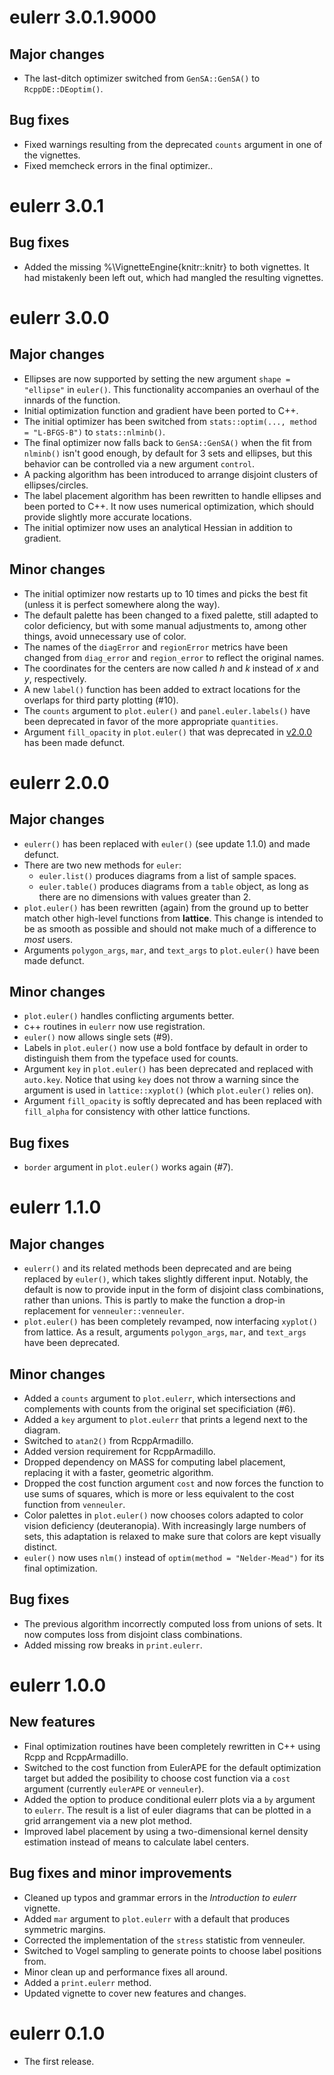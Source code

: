 # eulerr 3.0.1.9000

## Major changes
* The last-ditch optimizer switched from `GenSA::GenSA()` to
`RcppDE::DEoptim()`.

## Bug fixes
* Fixed warnings resulting from the deprecated `counts` argument in one
of the vignettes.
* Fixed memcheck errors in the final optimizer..

# eulerr 3.0.1
## Bug fixes
* Added the missing %\\VignetteEngine{knitr::knitr} to both vignettes. It had 
mistakenly been left out, which had mangled the resulting vignettes.

# eulerr 3.0.0
## Major changes
* Ellipses are now supported by setting the new argument `shape = "ellipse"`
in `euler()`. This functionality accompanies an overhaul of the
innards of the function.
* Initial optimization function and gradient have been ported to C++.
* The initial optimizer has been switched from
`stats::optim(..., method = "L-BFGS-B")` to `stats::nlminb()`.
* The final optimizer now falls back to `GenSA::GenSA()` when the fit from
`nlminb()` isn't good enough, by default for 3 sets and ellipses, but 
this behavior can be controlled via a new argument `control`.
* A packing algorithm has been introduced to arrange disjoint clusters of
ellipses/circles.
* The label placement algorithm has been rewritten to handle ellipses and
been ported to C++. It now uses numerical optimization, which should
provide slightly more accurate locations.
* The initial optimizer now uses an analytical Hessian in addition to
gradient.

## Minor changes
* The initial optimizer now restarts up to 10 times and picks the best
fit (unless it is perfect somewhere along the way).
* The default palette has been changed to a fixed palette, still adapted
to color deficiency, but with some manual adjustments to, among other things,
avoid unnecessary use of color.
* The names of the `diagError` and `regionError` metrics have been changed from
`diag_error` and `region_error` to reflect the original names.
* The coordinates for the centers are now called *h* and *k* instead of
*x* and *y*, respectively.
* A new `label()` function has been added to extract locations for the overlaps
for third party plotting (#10).
* The `counts` argument to `plot.euler()` and `panel.euler.labels()` have
been deprecated in favor of the more appropriate `quantities`.
* Argument `fill_opacity` in `plot.euler()` that was deprecated in 
[v2.0.0](https://github.com/jolars/eulerr/releases/tag/v2.0.0) has been made
defunct.

# eulerr 2.0.0
## Major changes
* `eulerr()` has been replaced with `euler()` (see update 1.1.0) and made
defunct.
* There are two new methods for `euler`:
    - `euler.list()` produces diagrams from a list of sample spaces.
    - `euler.table()` produces diagrams from a `table` object, as long as there
      are no dimensions with values greater than 2.
* `plot.euler()` has been rewritten (again) from the ground up to better match
other high-level functions from **lattice**. This change is intended to be
as smooth as possible and should not make much of a difference to *most* users.
* Arguments `polygon_args`, `mar`, and `text_args` to `plot.euler()` have been
made defunct.

## Minor changes
* `plot.euler()` handles conflicting arguments better.
* c++ routines in `eulerr` now use registration.
* `euler()` now allows single sets (#9).
* Labels in `plot.euler()` now use a bold fontface by default in order to
distinguish them from the typeface used for counts.
* Argument `key` in `plot.euler()` has been deprecated and replaced with 
`auto.key`. Notice that using `key` does not throw a warning since the 
argument is used in `lattice::xyplot()` (which `plot.euler()` relies on).
* Argument `fill_opacity` is softly deprecated and has been replaced with 
`fill_alpha` for consistency with other lattice functions.

## Bug fixes
* `border` argument in `plot.euler()` works again (#7).

# eulerr 1.1.0
## Major changes
* `eulerr()` and its related methods been deprecated and are being replaced by
`euler()`, which takes slightly different input. Notably, the default is
now to provide input in the form of disjoint class combinations, rather
than unions. This is partly to make the function a drop-in replacement for
`venneuler::venneuler`.
* `plot.euler()` has been completely revamped, now interfacing `xyplot()` from
lattice. As a result, arguments `polygon_args`, `mar`, and `text_args` have been
deprecated.

## Minor changes
* Added a `counts` argument to `plot.eulerr`, which intersections and
complements with counts from the original set specificiation (#6).
* Added a `key` argument to `plot.eulerr` that prints a legend next to the
diagram.
* Switched to `atan2()` from RcppArmadillo.
* Added version requirement for RcppArmadillo.
* Dropped dependency on MASS for computing label placement, replacing it
with a faster, geometric algorithm.
* Dropped the cost function argument `cost` and now forces the function to
use sums of squares, which is more or less equivalent to the cost function
from `venneuler`.
* Color palettes in `plot.euler()` now chooses colors adapted to color vision
deficiency (deuteranopia). With increasingly large numbers of sets, this 
adaptation is relaxed to make sure that colors are kept visually distinct.
* `euler()` now uses `nlm()` instead of `optim(method = "Nelder-Mead")` for
its final optimization.

## Bug fixes
* The previous algorithm incorrectly computed loss from unions of sets. It now
computes loss from disjoint class combinations.
* Added missing row breaks in `print.eulerr`.

# eulerr 1.0.0

## New features
* Final optimization routines have been completely rewritten in C++ using Rcpp
and RcppArmadillo.
* Switched to the cost function from EulerAPE for the default optimization
target but added the posibility to choose cost function via a `cost` argument
(currently `eulerAPE` or `venneuler`).
* Added the option to produce conditional eulerr plots via a `by` argument to
`eulerr`. The result is a list of euler diagrams that can be plotted
in a grid arrangement via a new plot method.
* Improved label placement by using a two-dimensional kernel density estimation
instead of means to calculate label centers.

## Bug fixes and minor improvements
* Cleaned up typos and grammar errors in the _Introduction to eulerr_ vignette.
* Added `mar` argument to `plot.eulerr` with a default that produces
symmetric margins.
* Corrected the implementation of the `stress` statistic from venneuler.
* Switched to Vogel sampling to generate points to choose label positions from.
* Minor clean up and performance fixes all around.
* Added a `print.eulerr` method.
* Updated vignette to cover new features and changes.

# eulerr 0.1.0
* The first release.
